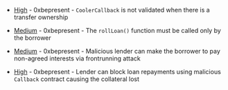 
- [High](High-1870134105/README.md) - 0xbepresent - `CoolerCallback` is not validated when there is a transfer ownership

- [Medium](Medium-1870131460/README.md) - 0xbepresent - The `rollLoan()` function must be called only by the borrower

- [Medium](Medium-1870127592/README.md) - 0xbepresent - Malicious lender can make the borrower to pay non-agreed interests via frontrunning attack

- [High](High-1870124797/README.md) - 0xbepresent - Lender can block loan repayments using malicious `Callback` contract causing the collateral lost
